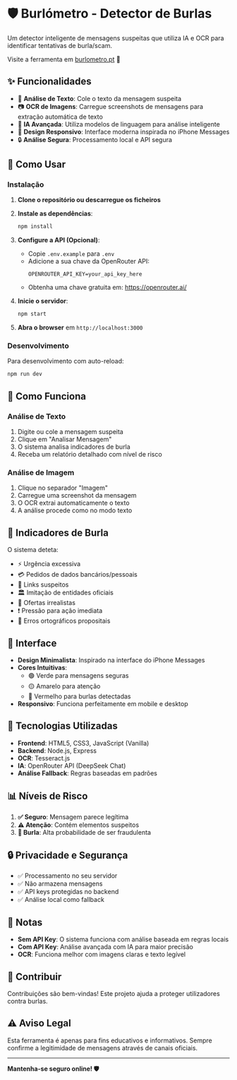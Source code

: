# 🛡️ Burlómetro - Detector de Burlas

Um detector inteligente de mensagens suspeitas que utiliza IA e OCR para identificar tentativas de burla/scam.

Visite a ferramenta em  [burlometro.pt](https://burlometro.pt) 🔗

## ✨ Funcionalidades

- 📝 **Análise de Texto**: Cole o texto da mensagem suspeita
- 📷 **OCR de Imagens**: Carregue screenshots de mensagens para extração automática de texto
- 🤖 **IA Avançada**: Utiliza modelos de linguagem para análise inteligente
- 📱 **Design Responsivo**: Interface moderna inspirada no iPhone Messages
- 🔒 **Análise Segura**: Processamento local e API segura

## 🚀 Como Usar

### Instalação

1. **Clone o repositório ou descarregue os ficheiros**

2. **Instale as dependências**:
   ```bash
   npm install
   ```

3. **Configure a API (Opcional)**:
   - Copie `.env.example` para `.env`
   - Adicione a sua chave da OpenRouter API:
     ```
     OPENROUTER_API_KEY=your_api_key_here
     ```
   - Obtenha uma chave gratuita em: https://openrouter.ai/

4. **Inicie o servidor**:
   ```bash
   npm start
   ```

5. **Abra o browser** em `http://localhost:3000`

### Desenvolvimento

Para desenvolvimento com auto-reload:
```bash
npm run dev
```

## 🔧 Como Funciona

### Análise de Texto
1. Digite ou cole a mensagem suspeita
2. Clique em "Analisar Mensagem"
3. O sistema analisa indicadores de burla
4. Receba um relatório detalhado com nível de risco

### Análise de Imagem
1. Clique no separador "Imagem"
2. Carregue uma screenshot da mensagem
3. O OCR extrai automaticamente o texto
4. A análise procede como no modo texto

## 🧠 Indicadores de Burla

O sistema deteta:
- ⚡ Urgência excessiva
- 💳 Pedidos de dados bancários/pessoais
- 🔗 Links suspeitos
- 🏛️ Imitação de entidades oficiais
- 🎁 Ofertas irrealistas
- ❗ Pressão para ação imediata
- 🎯 Erros ortográficos propositais

## 🎨 Interface

- **Design Minimalista**: Inspirado na interface do iPhone Messages
- **Cores Intuitivas**: 
  - 🟢 Verde para mensagens seguras
  - 🟡 Amarelo para atenção
  - 🔴 Vermelho para burlas detectadas
- **Responsivo**: Funciona perfeitamente em mobile e desktop

## 🔧 Tecnologias Utilizadas

- **Frontend**: HTML5, CSS3, JavaScript (Vanilla)
- **Backend**: Node.js, Express
- **OCR**: Tesseract.js
- **IA**: OpenRouter API (DeepSeek Chat)
- **Análise Fallback**: Regras baseadas em padrões

## 📊 Níveis de Risco

1. **✅ Seguro**: Mensagem parece legítima
2. **⚠️ Atenção**: Contém elementos suspeitos
3. **🚨 Burla**: Alta probabilidade de ser fraudulenta

## 🔒 Privacidade e Segurança

- ✅ Processamento no seu servidor
- ✅ Não armazena mensagens
- ✅ API keys protegidas no backend
- ✅ Análise local como fallback

## 📝 Notas

- **Sem API Key**: O sistema funciona com análise baseada em regras locais
- **Com API Key**: Análise avançada com IA para maior precisão
- **OCR**: Funciona melhor com imagens claras e texto legível

## 🤝 Contribuir

Contribuições são bem-vindas! Este projeto ajuda a proteger utilizadores contra burlas.

## ⚠️ Aviso Legal

Esta ferramenta é apenas para fins educativos e informativos. Sempre confirme a legitimidade de mensagens através de canais oficiais.

---

**Mantenha-se seguro online! 🛡️**
